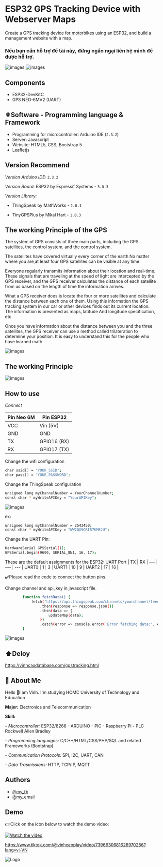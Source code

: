 
# ESP32 GPS Tracking Device with Webserver Maps

Create a GPS tracking device for motorbikes using an ESP32, and build a management website with a map.

### Nếu bạn cần hỗ trợ đề tài này, đừng ngần ngại liên hệ mình để được hỗ trợ.

![images](https://github.com/VinhCao09/ESP32_GPS_Tracking_Device_with_Webserver_Maps/blob/main/images/1.jpg)
![images](https://github.com/VinhCao09/ESP32_GPS_Tracking_Device_with_Webserver_Maps/blob/main/images/4.jpg)
## Components
- ESP32-DevKitC
- GPS NEO-6MV2 (UART)

## ⚛️Software - Programming language & Framework
- Programming for microcontroller: Arduino IDE (`2.3.2`)
- Server: Javascript
- Website: HTML5, CSS, Bootstrap 5
- Leafletjs
  
## Version Recommend
*Version Arduino IDE:*
`2.3.2`

*Version Board:* ESP32 by Espressif Systems - `3.0.3`

*Version Library:* 

- ThingSpeak by MathWorks - `2.0.1`

- TinyGPSPlus by Mikal Hart - `1.0.3`

## The working Principle of the GPS

The system of GPS consists of three main parts, including the GPS satellites, the control system, and the control system.

The satellites have covered virtually every corner of the earth.No matter where you are,at least four GPS satellites can be visible at any time.

Everyone regularly transmits information about their location and real-time. These signals that are traveling at the speed of light are intercepted by the GPS receiver, and the GPS receiver calculates the distance of each satellite from us based on the length of time the information arrives.

What a GPS receiver does is locate the four or more satellites and calculate the distance between each one of them. Using this information the GPS tracking system in our car or other devices finds out its current location. The information is presented as maps, latitude And longitude specification, etc.

Once you have information about the distance between you and the three satellites, the GPS receiver can use a method called trilateration to determine your position. It is easy to understand this for the people who have learned math.

![images](https://www.eelinktracker.com/Images/attached/image/20190717/20190717150542_14537.png)

## The working Principle
![images](https://github.com/VinhCao09/ESP32_GPS_Tracking_Device_with_Webserver_Maps/blob/main/images/2.jpg)

## How to use
*Connect*

Pin Neo 6M | Pin ESP32 | 
--- | --- |
VCC | Vin (5V) |
GND | GND |
TX | GPIO16 (RX) |
RX | GPIO17 (TX) |

Change the wifi configuration

```bash
char ssid[] = "YOUR_SSID"; 
char pass[] = "YOUR_PASSWORD";  
```

Change the ThingSpeak configuration

```bash
unsigned long myChannelNumber = YourChannelNumber;
const char * myWriteAPIKey = "YourAPIKey";
```
![images](https://github.com/VinhCao09/ESP32_GPS_Tracking_Device_with_Webserver_Maps/blob/main/images/5.jpg)

ex:
```bash
unsigned long myChannelNumber = 2543450;
const char * myWriteAPIKey = "WW2QG9CRI57KMB2U";
```
Change the UART Pin:
```bash
HardwareSerial GPSSerial(1);
GPSSerial.begin(9600, SERIAL_8N1, 16, 17);
```

These are the default assignments for the ESP32:
UART Port | TX | RX |
--- | --- | --- |
UART0 | 1 | 3 |
UART1 | 10 | 9 |
UART2 | 17 | 16 |

✔️Please read the code to connect the button pins.

Change channel and api_key in javascript file. 

```bash
        function fetchData() {
            fetch('https://api.thingspeak.com/channels/yourchannel/feeds/last.json?api_key=yourapikey')
                .then(response => response.json())
                .then(data => {
                    updateMap(data);
                })
                .catch(error => console.error('Error fetching data:', error));
        }
```

![images](https://github.com/VinhCao09/ESP32_GPS_Tracking_Device_with_Webserver_Maps/blob/main/images/3.jpg)

## ⬆️Deloy
https://vinhcaodatabase.com/gpstracking.html

## 🚀 About Me
Hello 👋I am Vinh. I'm studying HCMC University of Technology and Education

**Major:** Electronics and Telecommunication

**Skill:** 

*- Microcontroller:* ESP32/8266 - ARDUINO - PIC - Raspberry Pi - PLC Rockwell Allen Bradley

*- Programming languages:* C/C++/HTML/CSS/PHP/SQL and
related Frameworks (Bootstrap)

*- Communication Protocols:* SPI, I2C, UART, CAN

*- Data Trasmissions:* HTTP, TCP/IP, MQTT
## Authors

- [@my_fb](https://www.facebook.com/vcao.vn)
- [@my_email](contact@vinhcaodatabase.com)

## Demo

👉Click on the icon below to watch the demo video:

[![Watch the video](https://media3.giphy.com/media/A7LF3J4uMJQ4r8ApLg/giphy.gif?cid=6c09b95275l1l3krhehcppcrgllmv64r7jd6py964efin2av&ep=v1_internal_gif_by_id&rid=giphy.gif&ct=s)](https://www.tiktok.com/@vinhcaoplay/video/7396630681628970256?lang=vi-VN)

https://www.tiktok.com/@vinhcaoplay/video/7396630681628970256?lang=vi-VN


![Logo](https://codingninja.asia/images/codeninjalogo.png)

